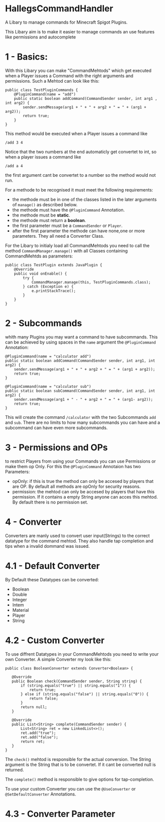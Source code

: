 # HallegsCommandHandler
A Libary to manage commands for Minecraft Spigot Plugins.

This Libary aim is to make it easier to manage commands an use features like permissions and autocomplete

# 1 - Basics:

With this Libary you can make "CommandMehtods" which get executed when a Player issues a Command with the right arguments and permissions.
Such a Mehtod can look like this:
~~~
public class TestPluginCommands {
    @PluginCommand(name = "add")
    public static boolean addCommand(CommandSender sender, int arg1 , int arg2) {
        sender.sendMessage(arg1 + " + " + arg2 + " = " + (arg1 + arg2));
        return true;
    }
}
~~~
This method would be executed when a Player issues a command like
~~~
/add 3 4
~~~
Notice that the two numbers at the end automaticly get convertet to int, so when a player issues a command like
~~~
/add a 4
~~~
the first argument cant be convertet to a number so the method would not run.



For a methode to be recognised it must meet the following requirements:
* the methode must be in one of the classes listed in the later arguments of `manage()` as described below.
* the methode must have the `@PluginCommand` Annotation.
* the methode must be **static**.
* the methode must return a **boolean**.
* the first parameter must be a `CommandSender` or `Player`.
* after the first parameter the methode can have none,one or more parameters. They all need a Converter Class.

For the Libary to initialy load all CommandMehtods you need to call the method `CommandManager.manage()` with all Classes containing CommandMehtds as parameters:
~~~
public class TestPlugin extends JavaPlugin {
    @Override
    public void onEnable() {
        try {
            CommandManager.manage(this, TestPluginCommands.class);
        } catch (Exception e) {
            e.printStackTrace();
        }
    }
}
~~~
# 2 - Subcommands
whith many Plugins you may want a command to have subcommands. This can be achieved by using spaces in the `name` argument the `@PluginCommand` Annotation:
~~~
@PluginCommand(name = "calculator add")
public static boolean addCommand(CommandSender sender, int arg1, int arg2) {
    sender.sendMessage(arg1 + " + " + arg2 + " = " + (arg1 + arg2));
    return true;
}

@PluginCommand(name = "calculator sub")
public static boolean subCommand(CommandSender sender, int arg1, int arg2) {
    sender.sendMessage(arg1 + " - " + arg2 + " = " + (arg1- arg2));
    return true;
}
~~~
This will create the command `/calculator` with the two Subcommands `add` and `sub`. There are no limits to how many subcommands you can have and a subcommand can have even more subcommands.

# 3 - Permissions and OPs
to restrict Players from using your Commands you can use Permissions or make them op Only.
For this the `@PluginCommand` Annotaion has two Parameters:
 - opOnly: if this is true the method can only be accesed by players that are OP. By default all methods are opOnly for security reasons.
 - permission: the mehtod can only be accesed by players that have this permission. If it contains a empty String anyone can acces this mehtod. By default there is no permission set.
 
 # 4 - Converter
Converters are manly used to convert user input(Strings) to the correct datatype for the command mehtod. They also handle tap completion and tips when a invalid dommand was issued.

# 4.1 - Default Converter
By Default these Datatypes can be converted:
 - Boolean
 - Double
 - Integer
 - Intem
 - Material
 - Player
 - String

# 4.2 - Custom Converter
To use diffrent Datatypes in your CommandMehtods you need to write your own Converter. A simple Converter my look like this:
 ~~~
 public class BooleanConverter extends Converter<Boolean> {

	@Override
	public Boolean check(CommandSender sender, String string) {
		if (string.equals("true") || string.equals("1")) {
			return true;
		} else if (string.equals("false") || string.equals("0")) {
			return false;
		}
		return null;
	}

	@Override
	public List<String> complete(CommandSender sender) {
		List<String> ret = new LinkedList<>();
		ret.add("true");
		ret.add("false");
		return ret;
	}
}
 ~~~
 
The `check()` mehtod is responsible for the actual conversion. The String argument is the String that is to be convertet. If it cant be converted null is returned.

The `complete()` method is responsible to give options for tap-completion.

To use your custom Converter you can use the `@UseConverter` or `@SetDefaultConverter` Annotations.
# 4.3 - Converter Parameter
